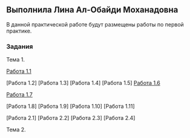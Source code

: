 ## Выполнила Лина Ал-Обайди Моханадовна

В данной практической работе будут размещены работы по первой практике.
### Задания

Тема 1.


[Работа 1.1](https://github.com/Lina-Al/-practiceLina1.github.io/blob/gh-pages/%D0%9D%D0%BE%D0%B2%D1%8B%D0%B9%20%D0%B4%D0%BE%D0%BA%D1%83%D0%BC%D0%B5%D0%BD%D1%82.pdf)

[Работа 1.2]
[Работа 1.3]
[Работа 1.4]
[Работа 1.5]
[Работа 1.6](https://kubts.ru/dokumenty/obraztsy-dokumentov-po-okhrane-truda/obuchenie-po-okhrane-truda/instruktsii-po-okhrane-truda/instruktsiya-po-okhrane-truda-dlya-programmista/)

[Работа 1.7](http://www.consultant.ru/document/cons_doc_LAW_58804/)

[Работа 1.8]
[Работа 1.9]
[Работа 1.10]
[Работа 1.11]

[Работа 2.1]
[Работа 2.2]
[Работа 2.3]
[Работа 2.4]

Тема 2.

```markdohttps://lina-al.github.io/-practiceLina1.github.io/


